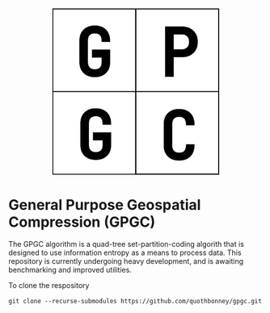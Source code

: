 
<div align="center">
<img src="charts/logo.png" alt="drawing" width="330"/>
</div>

# General Purpose Geospatial Compression (GPGC)
The GPGC algorithm is a quad-tree set-partition-coding algorith that is designed to use information entropy as a means to process data. This repository is currently undergoing heavy development, and is awaiting benchmarking and improved utilities.

To clone the respository
```
git clone --recurse-submodules https://github.com/quothbonney/gpgc.git
```
